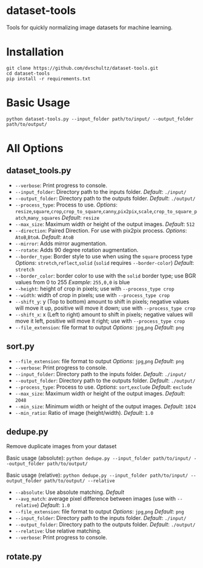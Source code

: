 # dataset-tools
Tools for quickly normalizing image datasets for machine learning. 

# Installation
```
git clone https://github.com/dvschultz/dataset-tools.git
cd dataset-tools
pip install -r requirements.txt
```

# Basic Usage
```
python dataset-tools.py --input_folder path/to/input/ --output_folder path/to/output/
```

# All Options
## dataset_tools.py
* `--verbose`: Print progress to console.
* `--input_folder`: Directory path to the inputs folder. *Default*: `./input/`
* `--output_folder`: Directory path to the outputs folder. *Default*: `./output/`
* `--process_type`: Process to use. *Options*: `resize`,`square`,`crop`,`crop_to_square`,`canny`,`pix2pix`,`scale`,`crop_to_square_patch`,`many_squares`  *Default*: `resize`
* `--max_size`: Maximum width or height of the output images. *Default*: `512`
* `--direction`: Paired Direction. For use with pix2pix process. *Options*: `AtoB`,`BtoA`.  *Default*: `AtoB`
* `--mirror`: Adds mirror augmentation.
* `--rotate`: Adds 90 degree rotation augmentation.
* `--border_type`: Border style to use when using the `square` process type *Options*: `stretch`,`reflect`,`solid` (`solid` requires `--border-color`) *Default*: `stretch`
* `--border_color`: border color to use with the `solid` border type; use BGR values from 0 to 255 *Example*: `255,0,0` is blue
* `--height`: height of crop in pixels; use with `--process_type crop`
* `--width`: width of crop in pixels; use with `--process_type crop`
* `--shift_y`: y (Top to bottom) amount to shift in pixels; negative values will move it up, positive will move it down; use with `--process_type crop`
* `--shift_x`: x (Left to right) amount to shift in pixels; negative values will move it left, positive will move it right; use with `--process_type crop`
* `--file_extension`: file format to output *Options*: `jpg`,`png` *Default*: `png`

## sort.py
* `--file_extension`: file format to output *Options*: `jpg`,`png` *Default*: `png`
* `--verbose`: Print progress to console.
* `--input_folder`: Directory path to the inputs folder. *Default*: `./input/`
* `--output_folder`: Directory path to the outputs folder. *Default*: `./output/`
* `--process_type`: Process to use. *Options*: `sort`,`exclude`  *Default*: `exclude`
* `--max_size`: Maximum width or height of the output images. *Default*: `2048`
* `--min_size`: Minimum width or height of the output images. *Default*: `1024`
* `--min_ratio`: Ratio of image (height/width). *Default*: `1.0`

## dedupe.py
Remove duplicate images from your dataset

Basic usage (absolute): `python dedupe.py --input_folder path/to/input/ --output_folder path/to/output/`

Basic usage (relative): `python dedupe.py --input_folder path/to/input/ --output_folder path/to/output/ --relative`

* `--absolute`: Use absolute matching. *Default*
* `--avg_match`: average pixel difference between images (use with `--relative`) *Default*: `1.0`
* `--file_extension`: file format to output *Options*: `jpg`,`png` *Default*: `png`
* `--input_folder`: Directory path to the inputs folder. *Default*: `./input/`
* `--output_folder`: Directory path to the outputs folder. *Default*: `./output/`
* `--relative`: Use relative matching.
* `--verbose`: Print progress to console.

## rotate.py



